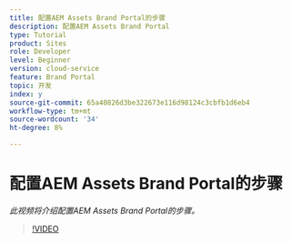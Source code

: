 ```yaml
---
title: 配置AEM Assets Brand Portal的步骤
description: 配置AEM Assets Brand Portal
type: Tutorial
product: Sites
role: Developer
level: Beginner
version: cloud-service
feature: Brand Portal
topic: 开发
index: y
source-git-commit: 65a40826d3be322673e116d98124c3cbfb1d6eb4
workflow-type: tm+mt
source-wordcount: '34'
ht-degree: 8%

---
```



# 配置AEM Assets Brand Portal的步骤

*此视频将介绍配置AEM Assets Brand Portal的步骤。*

>[!VIDEO](https://video.tv.adobe.com/v/335448?quality=9&learn=on)
